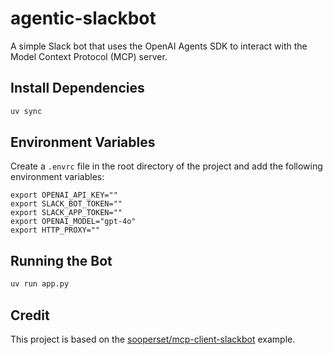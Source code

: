 # agentic-slackbot
A simple Slack bot that uses the OpenAI Agents SDK to interact with the Model Context Protocol (MCP) server.

## Install Dependencies

```bash
uv sync
```


## Environment Variables

Create a `.envrc` file in the root directory of the project and add the following environment variables:

```
export OPENAI_API_KEY=""
export SLACK_BOT_TOKEN=""
export SLACK_APP_TOKEN=""
export OPENAI_MODEL="gpt-4o"
export HTTP_PROXY=""
```

## Running the Bot

```bash
uv run app.py
``````

## Credit

This project is based on the [sooperset/mcp-client-slackbot](https://github.com/sooperset/mcp-client-slackbot) example.
